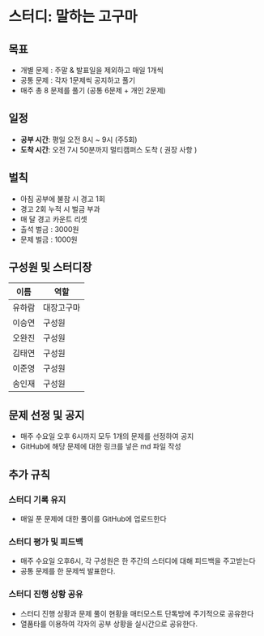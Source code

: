 # 스터디: 말하는 고구마

## 목표

- 개별 문제 : 주말 & 발표일을 제외하고 매일 1개씩
- 공통 문제 : 각자 1문제씩 공지하고 풀기
- 매주 총 8 문제를 풀기 (공통 6문제 + 개인 2문제)

## 일정

- **공부 시간**: 평일 오전 8시 ~ 9시 (주5회)
- **도착 시간**: 오전 7시 50분까지 멀티캠퍼스 도착 ( 권장 사항 )

## 벌칙

- 아침 공부에 불참 시 경고 1회
- 경고 2회 누적 시 벌금 부과
- 매 달 경고 카운트 리셋
- 출석 벌금 : 3000원
- 문제 벌금 : 1000원

## 구성원 및 스터디장

| 이름   | 역할   |
| ------ | ------ |
| 유하람 | 대장고구마 |
| 이승연 | 구성원 |
| 오완진 | 구성원 |
| 김태연 | 구성원 |
| 이준영 | 구성원 |
| 송인재 | 구성원 |

## 문제 선정 및 공지

- 매주 수요일 오후 6시까지 모두 1개의 문제를 선정하여 공지
- GitHub에 해당 문제에 대한 링크를 넣은 md 파일 작성

## 추가 규칙

### 스터디 기록 유지

- 매일 푼 문제에 대한 풀이를 GitHub에 업로드한다

### 스터디 평가 및 피드백

- 매주 수요일 오후6시, 각 구성원은 한 주간의 스터디에 대해 피드백을 주고받는다
- 공통 문제를 한 문제씩 발표한다.

### 스터디 진행 상황 공유

- 스터디 진행 상황과 문제 풀이 현황을 매터모스트 단톡방에 주기적으로 공유한다
- 열품타를 이용하여 각자의 공부 상황을 실시간으로 공유한다.
